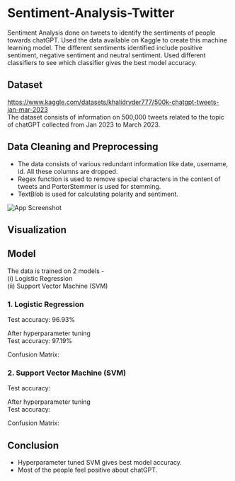 # Sentiment-Analysis-Twitter
Sentiment Analysis done on tweets to identify the sentiments of people towards chatGPT. Used the data available on Kaggle to create this machine learning model. The different sentiments identified include positive sentiment, negative sentiment and neutral sentiment. Used different classifiers to see which classifier gives the best model accuracy.

## Dataset
https://www.kaggle.com/datasets/khalidryder777/500k-chatgpt-tweets-jan-mar-2023
<br> The dataset consists of information on 500,000 tweets related to the topic of chatGPT collected from Jan 2023 to March 2023.

## Data Cleaning and Preprocessing
- The data consists of various redundant information like date, username, id. All these columns are dropped. 
- Regex function is used to remove special characters in the content of tweets and PorterStemmer is used for stemming.
- TextBlob is used for calculating polarity and sentiment.

![App Screenshot](https://via.placeholder.com/468x300?text=App+Screenshot+Here)

## Visualization

## Model
The data is trained on 2 models - 
<br> (i) Logistic Regression
<br> (ii) Support Vector Machine (SVM)

### 1. Logistic Regression
Test accuracy: 96.93%

After hyperparameter tuning
<br> Test accuracy: 97.19%

Confusion Matrix: 

### 2. Support Vector Machine (SVM)
Test accuracy: 

After hyperparameter tuning
<br> Test accuracy: 

Confusion Matrix: 

## Conclusion
- Hyperparameter tuned SVM gives best model accuracy.
- Most of the people feel positive about chatGPT.






